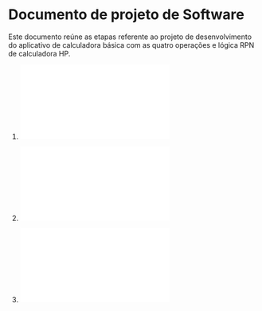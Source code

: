 # Documento de projeto de Software

Este documento reúne as etapas referente ao projeto de desenvolvimento do aplicativo de calculadora básica com as quatro operações e lógica RPN de calculadora HP.

1. ![Projeto de arquitetura](3projArquitetura.md)

2. ![Projeto de dados](4projDados.md)

3. ![Projeto de algorítmos](5projAlgoritmos.md)
